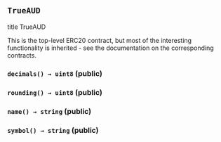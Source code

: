 ## `TrueAUD`

title TrueAUD


This is the top-level ERC20 contract, but most of the interesting functionality is
inherited - see the documentation on the corresponding contracts.


### `decimals() → uint8` (public)





### `rounding() → uint8` (public)





### `name() → string` (public)





### `symbol() → string` (public)






